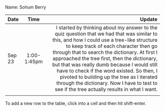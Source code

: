 Name: Sohum Berry

| Date   |    Time     |                                                                                                                                                                                                                                                                                                                                                                                                                                                                                                                         Update |
|:-------|:-----------:|-------------------------------------------------------------------------------------------------------------------------------------------------------------------------------------------------------------------------------------------------------------------------------------------------------------------------------------------------------------------------------------------------------------------------------------------------------------------------------------------------------------------------------:|
| Sep 23 | 1:00-1:45pm | I started by thinking about my answer to the quiz question that we had that was similar to this, and how I could use a tree-like structure to keep track of each character then go through that to search the dictionary. At first I approached the tree first, then the dictionary, but that was really dumb because I would still have to check if the word existed. So then, I pivoted to building up the tree as I iterated through the dictionary. Now I have to test to see if the tree actually results in what I want. |
|        |             |                                                                                                                                                                                                                                                                                                                                                                                                                                                                                                                                |


To add a new row to the table, click into a cell and then hit shift-enter.